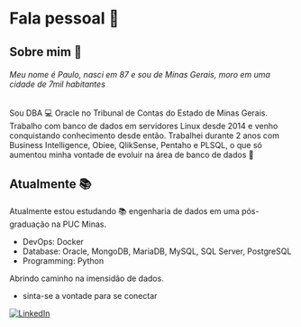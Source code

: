 ### <h1> Fala pessoal 👋</h1> 
<h2>Sobre mim 💬</h2>
<h6> Meu nome é Paulo, nasci em 87 e sou de Minas Gerais, moro em uma cidade de 7mil habitantes </h6>
<p> Sou DBA 💻 Oracle no Tribunal de Contas do Estado de Minas Gerais. Trabalho com banco de dados em servidores Linux desde 2014 e venho conquistando conhecimento desde então. Trabalhei durante 2 anos com Business Intelligence, Obiee, QlikSense, Pentaho e PLSQL, o que só aumentou minha vontade de evoluir na área de banco de dados 🏹</p>

<h2>Atualmente 📚</h2>
<p>Atualmente estou estudando 📚 engenharia de dados em uma pós-graduação na PUC Minas.</p>

<ul>
  <li>DevOps: Docker</li>
  <li>Database: Oracle, MongoDB, MariaDB, MySQL, SQL Server, PostgreSQL</li>
  <li>Programming: Python</li>
</ul>

<p>Abrindo caminho na imensidão de dados.</p>

- sinta-se a vontade para se conectar

<p dir="novo">
  <a href="https://www.linkedin.com/in/pauloeduardohsilva" rel="nofollow">
<img src="https://camo.githubusercontent.com/29ba59dbf61686238096822c7de916a9b41c40bf362b70e7f2c609551ce8f656/68747470733a2f2f696d672e736869656c64732e696f2f62616467652f6c696e6b6564696e2d2532333030373742352e7376673f7374796c653d666f722d7468652d6261646765266c6f676f3d6c696e6b6564696e266c6f676f436f6c6f723d7768697465" alt="LinkedIn" data-canonical-src="https://img.shields.io/badge/linkedin-%230077B5.svg?style=for-the-badge&amp;logo=linkedin&amp;logoColor=white" style="max-width: 100%;"> </a>
</p>
<!--
**dupaulo/dupaulo** is a ✨ _special_ ✨ repository because its `README.md` (this file) appears on your GitHub profile.

Here are some ideas to get you started:

- 🔭 I’m currently working on ...
- 🌱 I’m currently learning ...
- 👯 I’m looking to collaborate on ...
- 🤔 I’m looking for help with ...
- 💬 Ask me about ...
- 📫 How to reach me: ...
- 😄 Pronouns: ...
- ⚡ Fun fact: ...
-->
